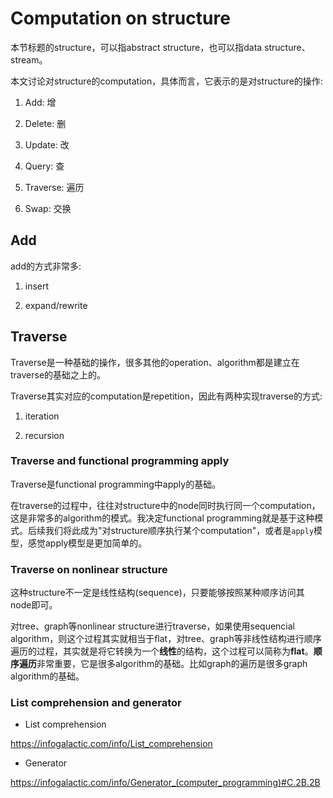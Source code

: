 # Computation on structure

本节标题的structure，可以指abstract structure，也可以指data structure、stream。

本文讨论对structure的computation，具体而言，它表示的是对structure的操作:

1) Add: 增

2) Delete: 删

3) Update: 改

4) Query: 查

5) Traverse: 遍历

6) Swap: 交换

## Add

add的方式非常多:

1) insert

2) expand/rewrite

## Traverse

Traverse是一种基础的操作，很多其他的operation、algorithm都是建立在traverse的基础之上的。

Traverse其实对应的computation是repetition，因此有两种实现traverse的方式:

1) iteration

2)  recursion

### Traverse and functional programming apply

Traverse是functional programming中apply的基础。

在traverse的过程中，往往对structure中的node同时执行同一个computation，这是非常多的algorithm的模式。我决定functional programming就是基于这种模式。后续我们将此成为"对structure顺序执行某个computation"，或者是`apply`模型，感觉apply模型是更加简单的。

### Traverse on nonlinear structure

这种structure不一定是线性结构(sequence)，只要能够按照某种顺序访问其node即可。

对tree、graph等nonlinear structure进行traverse，如果使用sequencial algorithm，则这个过程其实就相当于flat，对tree、graph等非线性结构进行顺序遍历的过程，其实就是将它转换为一个**线性**的结构，这个过程可以简称为**flat**。**顺序遍历**非常重要，它是很多algorithm的基础。比如graph的遍历是很多graph algorithm的基础。





### List comprehension and generator

- List comprehension

https://infogalactic.com/info/List_comprehension

- Generator

https://infogalactic.com/info/Generator_(computer_programming)#C.2B.2B





